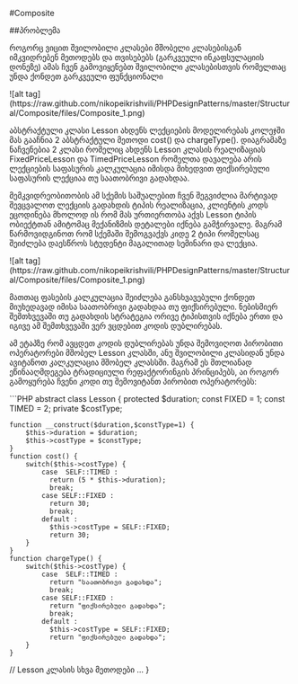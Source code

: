 #Composite

##პრობლემა

<p>როგორც ვიცით შვილობილი კლასები მშობელი კლასებისგან იმკვიდრებენ მეთოდებს და თვისებებს (გარკვეული ინკაფსულაციის დონეზე)
ამას ჩვენ გამოვიყენებთ შვილობილი კლასებისთვის რომელთაც უნდა ქონდეთ გარკვეული ფუნქციონალი

</p>
![alt tag](https://raw.github.com/nikopeikrishvili/PHPDesignPatterns/master/Structural/Composite/files/Composite_1.png)
<p>
აბსტრაქტული კლასი Lesson ახდენს ლექციების მოდელირებას კოლეჯში მას გააჩნია 2 აბსტრაქტული მეთოდი cost() და chargeType().
დიაგრამაზე ნაჩვენებია 2 კლასი რომელიც ახდენს Lesson კლასის რეალიზაციას FixedPriceLesson და TimedPriceLesson რომელთა დავალება არის 
 ლექციების საფასურის კალკულაცია იმისდა მიხედვით ფიქსირებული საფასურის ლექციაა თუ საათობრივი გადახდაა.

მემკვიდრეობითობის ამ სქემის საშუალებით ჩვენ შეგვიძლია მარტივად შევცვალოთ ლექციის გადახდის ტიპის რეალიზაცია, კლიენტის კოდს ეცოდინება მხოლოდ ის რომ
მას ურთიერთობა აქვს Lesson ტიპის ობიექტთან ამიტომაც მექანიზმის დეტალები იქნება გამჭირვალე.
მაგრამ წარმოვიდგინოთ რომ სქემაში შემოგვაქვს კიდე 2 ტიპი რომელსაც შეიძლება დაესწროს სტუდენტი მაგალითად სემინარი და ლექცია.
</p>
![alt tag](https://raw.github.com/nikopeikrishvili/PHPDesignPatterns/master/Structural/Composite/files/Composite_1.png)
<p>
მათთაც ფასების კალკულაცია შეიძლება განსხვავებული ქონდეთ მიუხედავად იმისა საათობრივი გადახდაა თუ ფიქსირებული.
ნებისმიერ შემთხვევაში თუ გადახდის სტრატეგია ორივე ტიპისთვის იქნება ერთი და იგივე ამ შემთხვევაში ვერ ვცდებით კოდის დუბლირებას.

ამ ეტაპზე რომ ავცდეთ კოდის დუბლირებას უნდა შემოვიღოთ პირობითი ოპერატორები მშობელ Lesson კლასში, ანუ შვილობილი კლასიდან
უნდა ავიტანოთ კალკულაცია მშობელ კლასსში.
 მაგრამ ეს მთლიანად ეწინააღმდეგება ტრადიციული რეფაქტორინგის
 პრინციპებს, აი როგორ გამოყურება ჩვენი კოდი თუ შემოვიტანთ პირობით ოპერატორებს:
</p>
```PHP
abstract class Lesson {
    protected   $duration;
    const       FIXED = 1;
    const       TIMED = 2;
    private     $costType;

    function __construct($duration,$constType=1) {
        $this->duration = $duration;
        $this->costType = $constType;
    }
    function cost() {
        switch($this->costType) {
            case  SELF::TIMED :
              return (5 * $this->duration);
              break;
            case SELF::FIXED :
              return 30;
              break;
            default :
              $this->costType = SELF::FIXED;
              return 30;
        }
    }
    function chargeType() {
        switch($this->costType) {
            case  SELF::TIMED :
              return "საათობრივი გადახდა";
              break;
            case SELF::FIXED :
              return "ფიქსირებული გადახდა";
              break;
            default :
              $this->costType = SELF::FIXED;
              return "ფიქსირებული გადახდა";
        }
    }
// Lesson კლასის სხვა მეთოდები ...
}
```
